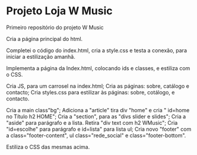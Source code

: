 # Projeto Loja W Music
 Primeiro repositório do projeto W Music

Cria a página principal do html.

Completei o código do index.html, cria a style.css e testa a conexão, para iniciar a estilização amanhã.

Implementa a página da Index.html, colocando ids e classes, e estiliza com o CSS.

Cria JS, para um carrosel na index.html;
Cria as páginas: sobre, catálogo e contacto;
Cria styles.css para estilizar às páginas: sobre, cotálogo, e contacto.

Cria a main class"bg";
Adiciona a "article" tira div "home" e cria " id=home no Título h2 HOME";
Cria a "section", para as "divs slider e slides";
Cria a "aside" para parágrafo e a lista. Retira "div text com h2 WMusic";
Cria "id=escolhe" para parágrafo e id=lista" para lista ul;
Cria novo "footer" com a class="footer-content", ul class="rede_social" e class="footer-bottom".

Estiliza o CSS das mesmas acima.
